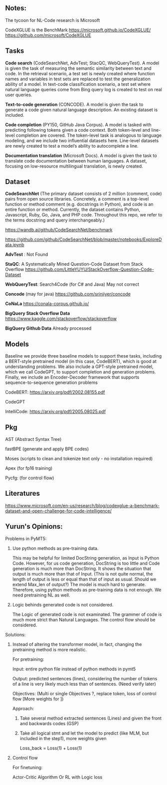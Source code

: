 ## Notes:

The tycoon for NL-Code research is Microsoft

CodeXGLUE is the BenchMark
https://microsoft.github.io/CodeXGLUE/
https://github.com/microsoft/CodeXGLUE



## Tasks

**Code search** (CodeSearchNet, AdvTest; StacQC, WebQueryTest). A model is given the task of measuring the semantic similarity between text and code. In the retrieval scenario, a test set is newly created where function names and variables in test sets are replaced to test the generalization ability of a model. In text-code classification scenario, a test set where natural language queries come from Bing query log is created to test on real user queries.

**Text-to-code generation** (CONCODE). A model is given the task to generate a code given natural language description. An existing dataset is included.

**Code completion** (PY150, GitHub Java Corpus). A model is tasked with predicting following tokens given a code context. Both token-level and line-level completion are covered. The token-level task is analogous to language modeling, and we include two influential datasets here. Line-level datasets are newly created to test a model’s ability to autocomplete a line.

**Documentation translation** (Microsoft Docs). A model is given the task to translate code documentation between human languages. A dataset, focusing on low-resource multilingual translation, is newly created.





## Dataset
**CodeSearchNet**
(The primary dataset consists of 2 million (comment, code) pairs from open source libraries. Concretely, a comment is a top-level function or method comment (e.g. docstrings in Python), and code is an entire function or method. Currently, the dataset contains Python, Javascript, Ruby, Go, Java, and PHP code. Throughout this repo, we refer to the terms docstring and query interchangeably.)

https://wandb.ai/github/CodeSearchNet/benchmark

https://github.com/github/CodeSearchNet/blob/master/notebooks/ExploreData.ipynb



**AdvTest** :
	Not Found

**StaQC**: A Systematically Mined Question-Code Dataset from Stack Overflow
https://github.com/LittleYUYU/StackOverflow-Question-Code-Dataset

**WebQueryTest**: Search4Code (for C# and Java)
	May not correct

**Concode** (may for java)
https://github.com/sriniiyer/concode



**CoNaLa**
https://conala-corpus.github.io/

**BigQuery Stack Overflow Data** 
https://www.kaggle.com/stackoverflow/stackoverflow

**BigQuery Github Data** Already processed







## Models

Baseline 
we provide three baseline models to support these tasks, including a BERT-style pretrained model (in this case, CodeBERT), which is good at understanding problems. We also include a GPT-style pretrained model, which we call CodeGPT, to support completion and generation problems. Finally, we include an Encoder-Decoder framework that supports sequence-to-sequence generation problems



CodeBERT: https://arxiv.org/pdf/2002.08155.pdf


CodeGPT


IntelliCode: https://arxiv.org/pdf/2005.08025.pdf





## Pkg

AST (Abstract Syntax Tree)

fastBPE (generate and apply BPE codes)

Moses (scripts to clean and tokenize text only - no installation required)

Apex (for fp16 training)

Pycfg: (for control flow)



## Literatures
https://www.microsoft.com/en-us/research/blog/codexglue-a-benchmark-dataset-and-open-challenge-for-code-intelligence/





## Yurun's Opinions:

Problems in PyMT5:

1. Use python methods as pre-training data. 

   This may be helpful for limited DocString generation, as Input is Python Code. However, for us code generation, DocString is too little and Code generation is much more than DocString. It shows the situation that output is much more than that of Input. (This is not quite normal, the length of output is less or equal than that of input as usual. Should we extend Max_len of output?) The model is much hard to generate. Therefore, using python methods as pre-training data is not enough. We need pretraining NL as well.

2. Logic behinds generated code is not considered.

   The Logic of generated code is not examinated. The grammer of code is much more strict than Natural Languages. The control flow should be considered.

Solutions:

1. Instead of altering the transformer model, in fact, changing the pretraining method is more realistic.

   For pretraining:

   Input: entire python file instead of python methods in pymt5

   Output: predicted sentences (lines), considering the number of tokens of a line is very likely much less than of sentences. (Need verify later)

   Objectives: (Multi or single Objectives ?, replace token, loss of control flow [More weights for ])

   Approach: 

   1. Take several method extracted sentences (Lines) and given the front and backwards codes (GSP)

   2. Take all logical stmt and let the model to predict (like MLM, but included in the step1), more weights given

      Loss_back = Loss(1) + Loss(1)

2. Control flow 

   For finetuning:

   Actor-Critic Algorithm Or RL with Logic loss 



